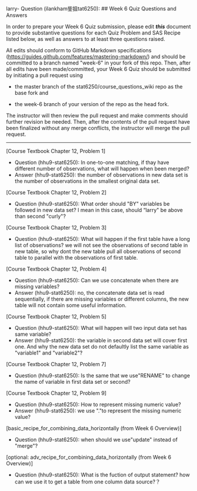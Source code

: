 larry- Question (ilankham鈭抯tat6250): ## Week 6 Quiz Questions and Answers

In order to prepare your Week 6 Quiz submission, please edit ***this*** document to provide substantive questions for each Quiz Problem and SAS Recipe listed below, as well as answers to at least three questions raised.

All edits should conform to GitHub Markdown specifications (https://guides.github.com/features/mastering-markdown/) and should be committed to a branch named "week-6" in your fork of this repo. Then, after all edits have been made/committed, your Week 6 Quiz should be submitted by initiating a pull request using

- the master branch of the stat6250/course_questions_wiki repo as the base fork and

- the week-6 branch of your version of the repo as the head fork.

The instructor will then review the pull request and make comments should further revision be needed. Then, after the contents of the pull request have been finalized without any merge conflicts, the instructor will merge the pull request.

********************************************************************************



[Course Textbook Chapter 12, Problem 1]
- Question (hhu9-stat6250): In one-to-one matching, if thay have different number of observations, what will happen when been merged?
- Answer (hhu9-stat6250): the number of observations in new data set is the number of observations in the smallest original data set.  

[Course Textbook Chapter 12, Problem 2]
- Question (hhu9-stat6250): What order should "BY" variables be followed in new data set? I mean in this case, should “larry" be above than second "curly"?

[Course Textbook Chapter 12, Problem 3]
- Question (hhu9-stat6250): What will happen if the first table have a long list of observations? we will not see the observations of second table in new table, so why dont the new table pull all observations of second table to parallel with the observations of first table. 

[Course Textbook Chapter 12, Problem 4]
- Question (hhu9-stat6250): Can we use concatenate when there are missing variables?
- Answer (hhu9-stat6250): no, the concatenate data set is read sequentially, if there are missing variables or different columns, the new table will not contain some useful information.

[Course Textbook Chapter 12, Problem 5]
- Question (hhu9-stat6250): What will happen will two input data set has same variable?
- Answer (hhu9-stat6250): the variable in second data set will cover first one. And why the new data set do not defaultly list the same variable as "variable1" and "variable2"? 

[Course Textbook Chapter 12, Problem 7]
- Question (hhu9-stat6250): Is the same that we use"RENAME" to change the name of variable in first data set or second? 

[Course Textbook Chapter 12, Problem 9]
- Question (hhu9-stat6250): How to represent missing numeric value? 
- Answer (hhu9-stat6250): we use "."to represent the missing numeric value?

[basic_recipe_for_combining_data_horizontally (from Week 6 Overview)] 
- Question (hhu9-stat6250): when should we use"update" instead of "merge"?

[optional: adv_recipe_for_combining_data_horizontally (from Week 6 Overview)] 
- Question (hhu9-stat6250): What is the fuction of output statement? how can we use it to get a table from one column data source?？
